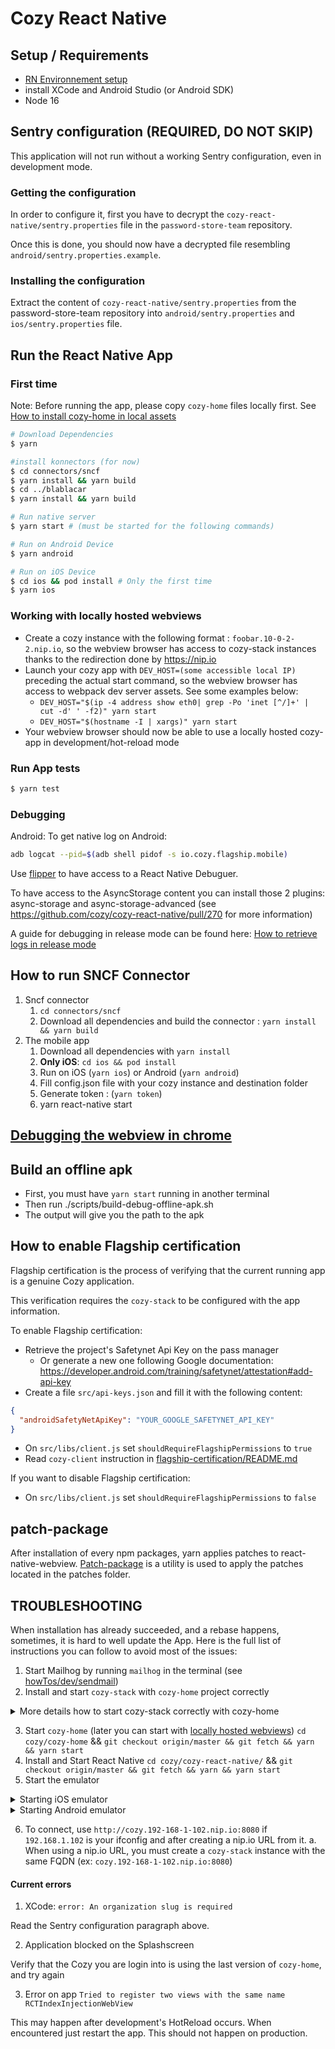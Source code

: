# Cozy React Native

## Setup / Requirements
- [RN Environnement setup](https://reactnative.dev/docs/environment-setup)
- install XCode and Android Studio (or Android SDK)
- Node 16

## Sentry configuration (REQUIRED, DO NOT SKIP)

This application will not run without a working Sentry configuration, even in development mode.

### Getting the configuration
In order to configure it, first you have to decrypt the `cozy-react-native/sentry.properties` file in the `password-store-team` repository.

Once this is done, you should now have a decrypted file resembling `android/sentry.properties.example`.

### Installing the configuration

Extract the content of `cozy-react-native/sentry.properties` from the password-store-team repository into
`android/sentry.properties` and `ios/sentry.properties` file.

## Run the React Native App

### First time

Note: Before running the app, please copy `cozy-home` files locally first. See [How to install cozy-home in local assets](docs/how-to-install-home.md)

```bash
# Download Dependencies
$ yarn

#install konnectors (for now)
$ cd connectors/sncf
$ yarn install && yarn build
$ cd ../blablacar
$ yarn install && yarn build

# Run native server
$ yarn start # (must be started for the following commands)

# Run on Android Device
$ yarn android

# Run on iOS Device
$ cd ios && pod install # Only the first time
$ yarn ios

```

### Working with locally hosted webviews
* Create a cozy instance with the following format : `foobar.10-0-2-2.nip.io`, so the webview browser has access to cozy-stack instances thanks to the redirection done by https://nip.io
* Launch your cozy app with `DEV_HOST=(some accessible local IP)` preceding the actual start command, so the webview browser has access to webpack dev server assets. See some examples below:
    * `DEV_HOST="$(ip -4 address show eth0| grep -Po 'inet [^/]+' | cut -d' ' -f2)" yarn start`
    * `DEV_HOST="$(hostname -I | xargs)" yarn start`
* Your webview browser should now be able to use a locally hosted cozy-app in development/hot-reload mode

### Run App tests
```bash
$ yarn test
```

### Debugging

Android: To get native log on Android:
```bash
adb logcat --pid=$(adb shell pidof -s io.cozy.flagship.mobile)
```

Use [flipper](https://fbflipper.com/docs/features/react-native/) to
have access to a React Native Debuguer.

To have access to the AsyncStorage content you can install those
2 plugins:
async-storage and async-storage-advanced (see https://github.com/cozy/cozy-react-native/pull/270
for more information)

A guide for debugging in release mode can be found here: [How to retrieve logs in release mode](docs/how-to-retrieve-logs-in-release.md)

## How to run SNCF Connector

1. Sncf connector
    1. `cd connectors/sncf`
    2. Download all dependencies and build the connector : `yarn install && yarn build`
2. The mobile app
    1. Download all dependencies with `yarn install`
    2. **Only iOS**: `cd ios && pod install`
    3. Run on iOS (`yarn ios`) or Android (`yarn android`)
    4. Fill config.json file with your cozy instance and destination folder
    5. Generate token : (`yarn token`)
    6. yarn react-native start

## [Debugging the webview in chrome](https://github.com/react-native-webview/react-native-webview/blob/master/docs/Debugging.md)



## Build an offline apk

* First, you must have `yarn start` running in another terminal
* Then run ./scripts/build-debug-offline-apk.sh
* The output will give you the path to the apk


## How to enable Flagship certification

Flagship certification is the process of verifying that the current running app is a genuine Cozy application.

This verification requires the `cozy-stack` to be configured with the app information.

To enable Flagship certification:
- Retrieve the project's Safetynet Api Key on the pass manager
  - Or generate a new one following Google documentation: https://developer.android.com/training/safetynet/attestation#add-api-key
- Create a file `src/api-keys.json` and fill it with the following content:
```json
{
  "androidSafetyNetApiKey": "YOUR_GOOGLE_SAFETYNET_API_KEY"
}
```
- On `src/libs/client.js` set `shouldRequireFlagshipPermissions` to `true`
- Read `cozy-client` instruction in [flagship-certification/README.md](https://github.com/cozy/cozy-client/blob/master/packages/cozy-client/src/flagship-certification/README.md)

If you want to disable Flagship certification:
- On `src/libs/client.js` set `shouldRequireFlagshipPermissions` to `false`

## patch-package

After installation of every npm packages, yarn applies patches to react-native-webview.
[Patch-package](https://www.npmjs.com/package/patch-package) is a utility is used to apply the patches located in the patches folder.

## TROUBLESHOOTING

When installation has already succeeded, and a rebase happens, sometimes, it is hard to well update the App.
Here is the full list of instructions you can follow to avoid most of the issues:

1. Start Mailhog by running `mailhog` in the terminal (see [howTos/dev/sendmail](https://docs.cozy.io/en/howTos/dev/sendmail/))
2. Install and start `cozy-stack` with `cozy-home` project correctly

<details>
    <summary>More details how to start cozy-stack correctly with cozy-home</summary>

a. For more details on how to create a dev environment read [cozy-stack documentation](https://docs.cozy.io/en/cozy-stack/cli/cozy-stack_serve/) and [cozy-home documentation](https://github.com/cozy/cozy-home/blob/master/docs/develop.md)

b. For `cozy-react-native` important parameters to run `cozy-stack` are:
  * `--appdir home:/PATH_TO/cozy/cozy-home/build` - configure your local `cozy-home` project
  * `--host 0.0.0.0` - allow access from local network
  * `--mail-port 1025 --mail-disable-tls` - configure email server (see [howTos/dev/sendmail](https://docs.cozy.io/en/howTos/dev/sendmail/))
</details>

3. Start `cozy-home` (later you can start with [locally hosted webviews](https://github.com/cozy/cozy-react-native/blob/master/README.md#working-with-locally-hosted-webviews))
`cd cozy/cozy-home` && `git checkout origin/master && git fetch && yarn && yarn start`
4. Install and Start React Native
`cd cozy/cozy-react-native/` && `git checkout origin/master && git fetch && yarn && yarn start`
5. Start the emulator

<details>
    <summary>Starting iOS emulator</summary>

a. Install iOS dependencies
`cd cozy/cozy-react-native/ios` && `pod install`

b. Start Xcode

c. Choose a simulator model in the devices menu

d. Click on `Play` button to build app, that start simulator

</details>

<details>
    <summary>Starting Android emulator</summary>
<p>
a. Run Android app on emulator
   `yarn android`

</p>
</details>

6. To connect, use `http://cozy.192-168-1-102.nip.io:8080` if `192.168.1.102` is your ifconfig and after creating a nip.io URL from it.
   a. When using a nip.io URL, you must create a `cozy-stack` instance with the same FQDN (ex: `cozy.192-168-1-102.nip.io:8080`)

#### Current errors

1. XCode: `error: An organization slug is required`

Read the Sentry configuration paragraph above.

2. Application blocked on the Splashscreen

Verify that the Cozy you are login into is using the last version of `cozy-home`, and try again

3. Error on app `Tried to register two views with the same name RCTIndexInjectionWebView`

This may happen after development's HotReload occurs. When encountered just restart the app. This should not happen on production.

